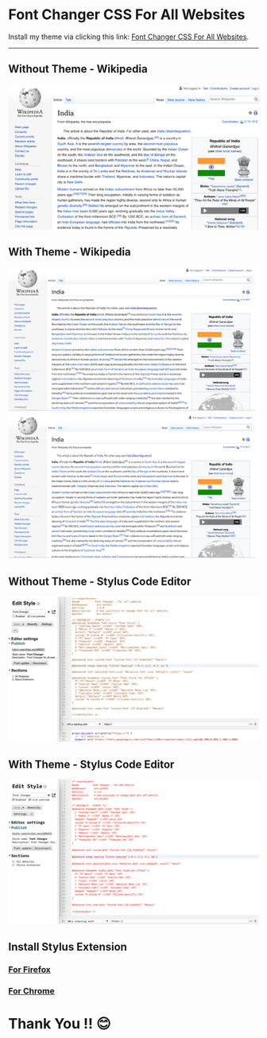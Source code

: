# Font Changer CSS For All Websites

Install my theme via clicking this link: [Font Changer CSS For All Websites](https://userstyles.world/style/6691/font-changer).
<hr>

## Without Theme - Wikipedia
![With Theme](./images/without_theme.png)

## With Theme - Wikipedia
![With Theme](./images/with_theme_1.png)
![With Theme](./images/with_theme_2.png)

## Without Theme - Stylus Code Editor
![Without Theme](./images/without_theme_stylus.png)

## With Theme - Stylus Code Editor
![With Theme](./images/with_theme_stylus.png)

## Install Stylus Extension
### [For Firefox](https://addons.mozilla.org/en-US/firefox/addon/styl-us/)

### [For Chrome](https://chrome.google.com/webstore/detail/stylus/clngdbkpkpeebahjckkjfobafhncgmne)

# Thank You !! :blush: